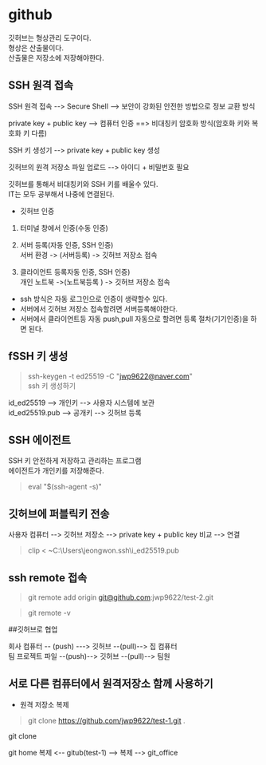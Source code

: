 # github
깃허브는 형상관리 도구이다.    
형상은 산출물이다.   
산출물은 저장소에 저장해야한다.   
   
## SSH 원격 접속   
SSH  원격 접속 --> Secure Shell --> 보안이 강화된 안전한 방법으로 정보 교환 방식   
   
private key + public key --> 컴퓨터 인증 ==> 비대칭키 암호화 방식(암호화 키와 복호화 키 다름)   
   
SSH 키 생성기 --> private key + public key 생성   
   
깃허브의 원격 저장소 파일 업로드 --> 아이디 + 비밀번호 필요   
   
깃허브를 통해서 비대칭키와 SSH 키를 배울수 있다.   
IT는 모두 공부해서 나중에 연결된다.   
   
* 깃허브 인증   

1) 터미널 창에서 인증(수동 인증)   
   
2) 서버 등록(자동 인증, SSH  인증)   
서버 환경 -> (서버등록) -> 깃허브 저장소 접속   
   
3) 클라이언트 등록자동 인증, SSH  인증)   
개인 노트북 ->(노트북등록 ) -> 깃허브 저장소 접속   
   
- ssh 방식은 자동 로그인으로 인증이 생략할수 있다.   
- 서버에서 깃허브 저장소 접속할려면 서버등록해야한다.   
- 서버에서 클라이언트등 자동 push,pull 자동으로 할려면 등록 절차(기기인증)을 하면 된다.   

## fSSH 키 생성   
>ssh-keygen -t ed25519 -C "jwp9622@naver.com"   
ssh 키 생성하기   
   
id_ed25519 --> 개인키 --> 사용자 시스템에 보관   
id_ed25519.pub --> 공개키 --> 깃허브 등록   
   
## SSH  에이전트   
SSH 키 안전하게 저장하고 관리하는 프로그램   
에이전트가 개인키를 저장해준다.   
   
>eval "$(ssh-agent -s)"   
   
## 깃허브에 퍼블릭키 전송   
사용자 컴퓨터 --> 깃허브 저장소 --> private key + public key 비교 --> 연결   
>clip < ~C:\Users\jeongwon\.ssh\i_ed25519.pub   
   
## ssh remote 접속   
>git remote add origin git@github.com:jwp9622/test-2.git   
   
>git remote -v   
   

##깃허브로 협업   
                
회사 컴퓨터 -- (push)  ---> 깃허브 --(pull)--> 집 컴퓨터   
팀 프로젝트 파일 --(push)--> 깃허브 --(pull)--> 팀원   

## 서로 다른 컴퓨터에서 원격저장소 함께 사용하기   
* 원격 저장소 복제   
>git clone https://github.com/jwp9622/test-1.git .   
   
git clone   
   
git home  복제 <--      gitub(test-1) --> 복제 -->    git_office   
   
